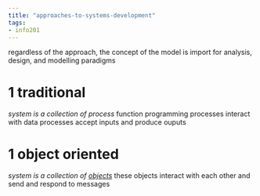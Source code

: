 ```yaml
---
title: "approaches-to-systems-development"
tags: 
- info201
---
```


regardless of the approach, the concept of the model is import for analysis, design, and modelling paradigms

# 1 traditional
*system is a collection of process*
function programming
processes interact with data
processes accept inputs and produce ouputs

# 1 object oriented
*system is a collection of [objects](notes/object.md)*
these objects interact with each other
and send and respond to messages